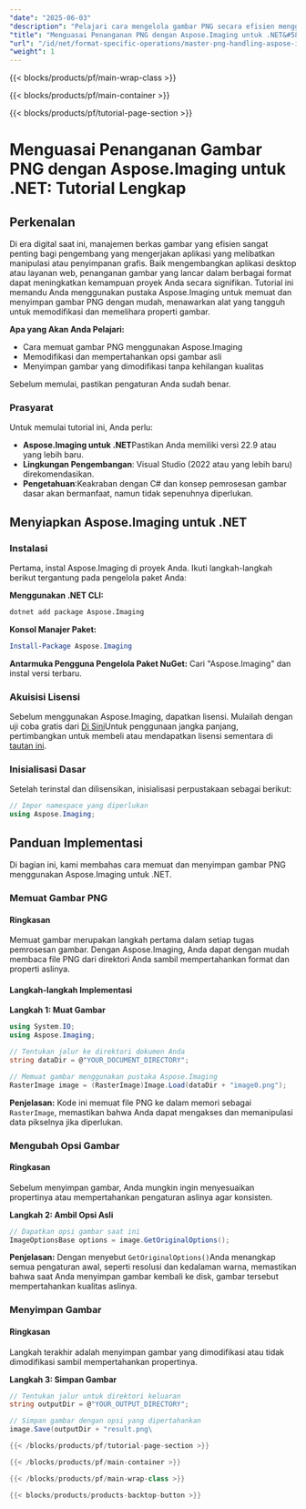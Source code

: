 ```yaml
---
"date": "2025-06-03"
"description": "Pelajari cara mengelola gambar PNG secara efisien menggunakan Aspose.Imaging for .NET. Panduan ini membahas cara memuat, memodifikasi, dan menyimpan file PNG dengan tetap mempertahankan kualitasnya."
"title": "Menguasai Penanganan PNG dengan Aspose.Imaging untuk .NET&#58; Panduan Langkah demi Langkah"
"url": "/id/net/format-specific-operations/master-png-handling-aspose-imaging-net/"
"weight": 1
---
```


{{< blocks/products/pf/main-wrap-class >}}

{{< blocks/products/pf/main-container >}}

{{< blocks/products/pf/tutorial-page-section >}}
# Menguasai Penanganan Gambar PNG dengan Aspose.Imaging untuk .NET: Tutorial Lengkap

## Perkenalan
Di era digital saat ini, manajemen berkas gambar yang efisien sangat penting bagi pengembang yang mengerjakan aplikasi yang melibatkan manipulasi atau penyimpanan grafis. Baik mengembangkan aplikasi desktop atau layanan web, penanganan gambar yang lancar dalam berbagai format dapat meningkatkan kemampuan proyek Anda secara signifikan. Tutorial ini memandu Anda menggunakan pustaka Aspose.Imaging untuk memuat dan menyimpan gambar PNG dengan mudah, menawarkan alat yang tangguh untuk memodifikasi dan memelihara properti gambar.

**Apa yang Akan Anda Pelajari:**
- Cara memuat gambar PNG menggunakan Aspose.Imaging
- Memodifikasi dan mempertahankan opsi gambar asli
- Menyimpan gambar yang dimodifikasi tanpa kehilangan kualitas

Sebelum memulai, pastikan pengaturan Anda sudah benar.

### Prasyarat
Untuk memulai tutorial ini, Anda perlu:
- **Aspose.Imaging untuk .NET**Pastikan Anda memiliki versi 22.9 atau yang lebih baru.
- **Lingkungan Pengembangan**: Visual Studio (2022 atau yang lebih baru) direkomendasikan.
- **Pengetahuan**:Keakraban dengan C# dan konsep pemrosesan gambar dasar akan bermanfaat, namun tidak sepenuhnya diperlukan.

## Menyiapkan Aspose.Imaging untuk .NET

### Instalasi
Pertama, instal Aspose.Imaging di proyek Anda. Ikuti langkah-langkah berikut tergantung pada pengelola paket Anda:

**Menggunakan .NET CLI:**
```bash
dotnet add package Aspose.Imaging
```

**Konsol Manajer Paket:**
```powershell
Install-Package Aspose.Imaging
```

**Antarmuka Pengguna Pengelola Paket NuGet:**
Cari "Aspose.Imaging" dan instal versi terbaru.

### Akuisisi Lisensi
Sebelum menggunakan Aspose.Imaging, dapatkan lisensi. Mulailah dengan uji coba gratis dari [Di Sini](https://releases.aspose.com/imaging/net/)Untuk penggunaan jangka panjang, pertimbangkan untuk membeli atau mendapatkan lisensi sementara di [tautan ini](https://purchase.aspose.com/temporary-license/).

### Inisialisasi Dasar
Setelah terinstal dan dilisensikan, inisialisasi perpustakaan sebagai berikut:
```csharp
// Impor namespace yang diperlukan
using Aspose.Imaging;
```

## Panduan Implementasi
Di bagian ini, kami membahas cara memuat dan menyimpan gambar PNG menggunakan Aspose.Imaging untuk .NET.

### Memuat Gambar PNG
#### Ringkasan
Memuat gambar merupakan langkah pertama dalam setiap tugas pemrosesan gambar. Dengan Aspose.Imaging, Anda dapat dengan mudah membaca file PNG dari direktori Anda sambil mempertahankan format dan properti aslinya.

#### Langkah-langkah Implementasi
**Langkah 1: Muat Gambar**
```csharp
using System.IO;
using Aspose.Imaging;

// Tentukan jalur ke direktori dokumen Anda
string dataDir = @"YOUR_DOCUMENT_DIRECTORY";

// Memuat gambar menggunakan pustaka Aspose.Imaging
RasterImage image = (RasterImage)Image.Load(dataDir + "image0.png");
```
**Penjelasan:** Kode ini memuat file PNG ke dalam memori sebagai `RasterImage`, memastikan bahwa Anda dapat mengakses dan memanipulasi data pikselnya jika diperlukan.

### Mengubah Opsi Gambar
#### Ringkasan
Sebelum menyimpan gambar, Anda mungkin ingin menyesuaikan propertinya atau mempertahankan pengaturan aslinya agar konsisten.

**Langkah 2: Ambil Opsi Asli**
```csharp
// Dapatkan opsi gambar saat ini
ImageOptionsBase options = image.GetOriginalOptions();
```
**Penjelasan:** Dengan menyebut `GetOriginalOptions()`Anda menangkap semua pengaturan awal, seperti resolusi dan kedalaman warna, memastikan bahwa saat Anda menyimpan gambar kembali ke disk, gambar tersebut mempertahankan kualitas aslinya.

### Menyimpan Gambar
#### Ringkasan
Langkah terakhir adalah menyimpan gambar yang dimodifikasi atau tidak dimodifikasi sambil mempertahankan propertinya.

**Langkah 3: Simpan Gambar**
```csharp
// Tentukan jalur untuk direktori keluaran
string outputDir = @"YOUR_OUTPUT_DIRECTORY";

// Simpan gambar dengan opsi yang dipertahankan
image.Save(outputDir + "result.png\

{{< /blocks/products/pf/tutorial-page-section >}}

{{< /blocks/products/pf/main-container >}}

{{< /blocks/products/pf/main-wrap-class >}}

{{< blocks/products/products-backtop-button >}}